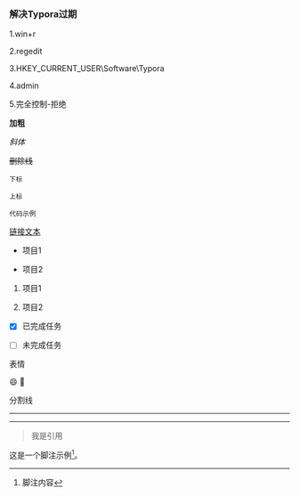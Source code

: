 ### 解决Typora过期
1.win+r

2.regedit

3.HKEY_CURRENT_USER\Software\Typora

4.admin

5.完全控制-拒绝

**加粗**

*斜体*

~~删除线~~

<sub>下标</sub>

<sup>上标</sup>

`代码示例`

[链接文本](https://example.com)

- 项目1

- 项目2

1. 项目1

2. 项目2

- [x] 已完成任务

- [ ] 未完成任务

表情

:smile: :tada:

分割线

***

___

> 我是引用

这是一个脚注示例[^1]。
[^1]: 脚注内容



